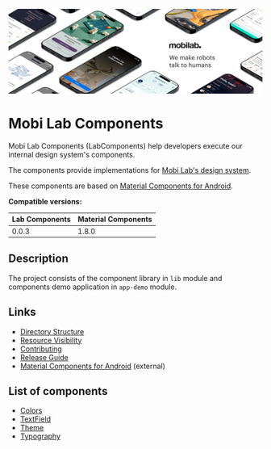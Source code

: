 ![Mobi Lab](docs/assets/mobilab-header-logo.png)

# Mobi Lab Components

Mobi Lab Components (LabComponents) help developers execute our internal design system's components.

The components provide implementations for [Mobi Lab's design system](https://www.figma.com/file/gxt4iyWGyliILJSOCLXonl/P42-design-system-template-(Duplicate-this!)).

These components are based on [Material Components for Android](https://github.com/material-components/material-components-android).

**Compatible versions:**

| Lab Components | Material Components |
|----------------|:--------------------|
| 0.0.3          | 1.8.0               |

## Description

The project consists of the component library in `lib` module and components demo application in `app-demo` module.

## Links

- [Directory Structure](docs/directory_structure.md)
- [Resource Visibility](docs/resource_visibility.md)
- [Contributing](docs/contributing.md)
- [Release Guide](docs/release_guide.md)
- [Material Components for Android](https://github.com/material-components/material-components-android) (external)

## List of components

-   [Colors](docs/components/colors.md)
-   [TextField](docs/components/textfield.md)
-   [Theme](docs/components/theme.md)
-   [Typography](docs/components/typography.md)
